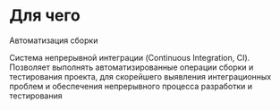 # Для чего

Автоматизация сборки

Система непрерывной интеграции (Continuous Integration, CI). Позволяет выполнять автоматизированные операции сборки и тестирования проекта, для скорейшего выявления интеграционных проблем и обеспечения непрерывного процесса разработки и тестирования
